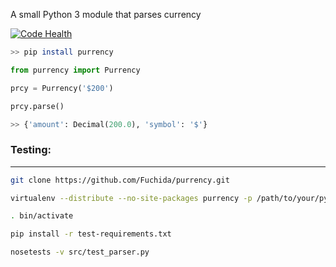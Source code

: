 A small Python 3 module that parses currency

[![Code Health](https://landscape.io/github/Fuchida/purrency/master/landscape.svg?style=flat)](https://landscape.io/github/Fuchida/purrency/master)

```Bash
>> pip install purrency
```

```Python
from purrency import Purrency

prcy = Purrency('$200')

prcy.parse()

>> {'amount': Decimal(200.0), 'symbol': '$'}

```


### Testing:
--------------
``` bash
git clone https://github.com/Fuchida/purrency.git

virtualenv --distribute --no-site-packages purrency -p /path/to/your/python3

. bin/activate

pip install -r test-requirements.txt

nosetests -v src/test_parser.py

```
